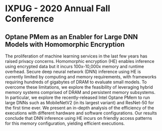 # IXPUG - 2020 Annual Fall Conference

## Optane PMem as an Enabler for Large DNN Models with Homomorphic Encryption

The proliferation of machine learning services in the last few years has raised privacy concerns. Homomorphic encryption (HE) enables inference using encrypted data but it incurs 100x-10,000x memory and runtime overhead. Secure deep neural network (DNN) inference using HE is currently limited by computing and memory requirements, with frameworks requiring hundreds of gigabytes of DRAM to evaluate small models. To overcome these limitations, we explore the feasibility of leveraging hybrid memory systems comprised of DRAM and persistent memory subsystems. In particular, we explore the recently-released Intel Optane PMem to run large DNNs such as MobileNetV2 (in its largest variant) and ResNet-50 for the first time ever. We present an in-depth analysis of the efficiency of the executions with different hardware and software configurations. Our results conclude that DNN inference using HE incurs on friendly access patterns for this memory configuration, yielding efficient executions.

